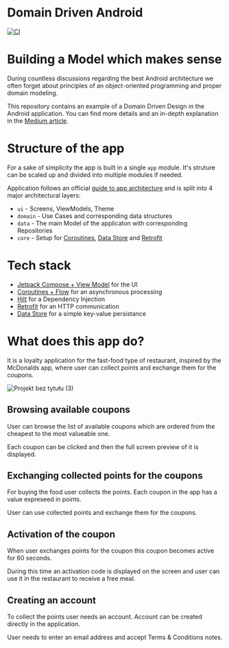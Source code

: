 # Domain Driven Android

[![CI](https://github.com/Maruchin1/domain-driven-android/actions/workflows/ci-workflow.yml/badge.svg)](https://github.com/Maruchin1/domain-driven-android/actions/workflows/ci-workflow.yml)

# Building a Model which makes sense

During countless discussions regarding the best Android architecture we often forget about principles of an object-oriented programming and proper domain modeling.

This repository contains an example of a Domain Driven Design in the Android application. You can find more details and an in-depth explanation in the [Medium article](https://medium.com/@maruchin/domain-driven-android-building-a-model-which-makes-sense-badb774c606d).

# Structure of the app

For a sake of simplicity the app is built in a single `app` module. It's struture can be scaled up and divided into multiple modules if needed.

Application follows an official [guide to app architecture](https://developer.android.com/topic/architecture) and is split into 4 major architectural layers:

- `ui` - Screens, ViewModels, Theme
- `domain` - Use Cases and corresponding data structures
- `data` - The main Model of the applicaton with corresponding Repositories
- `core` - Setup for [Coroutines](https://kotlinlang.org/docs/coroutines-overview.html), [Data Store](https://developer.android.com/topic/libraries/architecture/datastore) and [Retrofit](https://square.github.io/retrofit/)

# Tech stack

- [Jetpack Compose + View Model](https://developer.android.com/jetpack/compose?gclid=CjwKCAjw6IiiBhAOEiwALNqncXeI1D4qospRfSBTQylLhzj6cN2u7US96zsQ9fULwqPqb3mDQHajzxoCGVgQAvD_BwE&gclsrc=aw.ds) for the UI
- [Coroutines + Flow](https://kotlinlang.org/docs/coroutines-overview.html#tutorials) for an asynchronous processing
- [Hilt](https://developer.android.com/training/dependency-injection/hilt-android) for a Dependency Injection
- [Retrofit](https://square.github.io/retrofit/) for an HTTP communication
- [Data Store](https://developer.android.com/topic/libraries/architecture/datastore) for a simple key-value persistance

# What does this app do?

It is a loyalty application for the fast-food type of restaurant, inspired by the McDonalds app, where user can collect points and exchange them for the coupons.

![Projekt bez tytułu (3)](https://user-images.githubusercontent.com/46427781/233632707-fc1953f0-2dbb-4c99-a825-91f8ef43dad8.png)

## Browsing available coupons

User can browse the list of available coupons which are ordered from the cheapest to the most valueable one. 

Each coupon can be clicked and then the full screen preview of it is displayed.

## Exchanging collected points for the coupons

For buying the food user collects the points. Each coupon in the app has a value expreseed in points. 

User can use collected points and exchange them for the coupons.

## Activation of the coupon

When user exchanges points for the coupon this coupon becomes active for 60 seconds. 

During this time an activation code is displayed on the screen and user can use it in the restaurant to receive a free meal.

## Creating an account

To collect the points user needs an account. Account can be created directly in the application.

User needs to enter an email address and accept Terms & Conditions notes.
